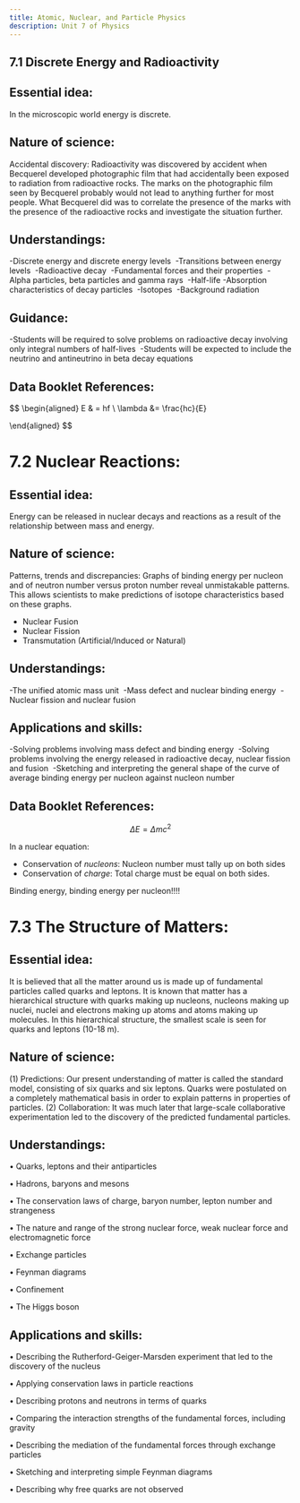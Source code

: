 ```yaml
---
title: Atomic, Nuclear, and Particle Physics
description: Unit 7 of Physics
---
```


## 7.1 Discrete Energy and Radioactivity

## Essential idea: 
In the microscopic world energy is discrete.​

## Nature of science:  
Accidental discovery: Radioactivity was discovered by accident when Becquerel developed photographic film that had accidentally been exposed to radiation from radioactive rocks. The marks on the photographic film seen by Becquerel probably would not lead to anything further for most people. What Becquerel did was to correlate the presence of the marks with the presence of the radioactive rocks and investigate the situation further. 

## Understandings: ​
-Discrete energy and discrete energy levels ​
-Transitions between energy levels ​
-Radioactive decay ​
-Fundamental forces and their properties ​
-Alpha particles, beta particles and gamma rays ​
-Half-life ​
-Absorption characteristics of decay particles ​
-Isotopes ​
-Background radiation 

## Guidance: ​
-Students will be required to solve problems on radioactive decay involving only integral numbers of half-lives ​
-Students will be expected to include the neutrino and antineutrino in beta decay equations 

## Data Booklet References:
$$
\begin{aligned}
  E & = hf \\
  \lambda &= \frac{hc}{E}
  
	
\end{aligned}
$$

# 7.2 Nuclear Reactions:

## Essential idea: 
Energy can be released in nuclear decays and reactions as a result of the relationship between mass and energy.​

## Nature of science:  
Patterns, trends and discrepancies: Graphs of binding energy per nucleon and of neutron number versus proton number reveal unmistakable patterns. This allows scientists to make predictions of isotope characteristics based on these graphs.

- Nuclear Fusion
- Nuclear Fission
- Transmutation (Artificial/Induced or Natural)

## Understandings: ​
-The unified atomic mass unit ​
-Mass defect and nuclear binding energy ​
-Nuclear fission and nuclear fusion ​

## Applications and skills: ​
-Solving problems involving mass defect and binding energy ​
-Solving problems involving the energy released in radioactive decay, nuclear fission and fusion ​
-Sketching and interpreting the general shape of the curve of average binding energy per nucleon against nucleon number

## Data Booklet References:

$$
\Delta E = \Delta mc^2
$$

In a nuclear equation:

- Conservation of *nucleons*: Nucleon number must tally up on both sides
- Conservation of *charge*: Total charge must be equal on both sides.

Binding energy, binding energy per nucleon!!!!


# 7.3 The Structure of Matters:
## Essential idea: 
It is believed that all the matter around us is made up of fundamental particles called quarks and leptons. It is known that matter has a hierarchical structure with quarks making up nucleons, nucleons making up nuclei, nuclei and electrons making up atoms and atoms making up molecules. In this hierarchical structure, the smallest scale is seen for quarks and leptons (10-18 m).

## Nature of science: 
(1) Predictions: Our present understanding of matter is called the standard model, consisting of six quarks and six leptons. Quarks were postulated on a completely mathematical basis in order to explain patterns in properties of particles. (2) Collaboration: It was much later that large-scale collaborative experimentation led to the discovery of the predicted fundamental particles.

## Understandings: ​
• Quarks, leptons and their antiparticles ​

• Hadrons, baryons and mesons ​

• The conservation laws of charge, baryon number, lepton number and strangeness ​

• The nature and range of the strong nuclear force, weak nuclear force and electromagnetic force ​

• Exchange particles ​

• Feynman diagrams ​

• Confinement ​

• The Higgs boson 

## Applications and skills: ​

• Describing the Rutherford-Geiger-Marsden experiment that led to the discovery of the nucleus ​

• Applying conservation laws in particle reactions ​

• Describing protons and neutrons in terms of quarks ​

• Comparing the interaction strengths of the fundamental forces, including gravity ​

• Describing the mediation of the fundamental forces through exchange particles ​

• Sketching and interpreting simple Feynman diagrams ​

• Describing why free quarks are not observed
